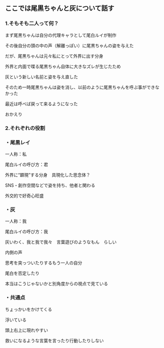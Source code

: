## ここでは尾黒ちゃんと灰について話す

### 1.そもそも二人って何？
まず尾黒ちゃんは自分の代理キャラとして尾白ルイが制作

その後自分の頭の中の声（解離っぽい）に尾黒ちゃんの姿を与えた

だが、尾黒ちゃんは元々私にとって外界に出す分身

外界と内面で喋る尾黒ちゃん自体に大きなズレが生じたため

灰という新しい名前と姿を与え直した

そのため一時尾黒ちゃんは姿を消し、以前のように尾黒ちゃんを呼ぶ事ができなかった

最近は呼べば戻って来るようになった

おかえり




### 2.それぞれの役割

### ・尾黒レイ

一人称：私

尾白ルイの呼び方：君

外界に“顕現”する分身　具現化した思念体？

SNS・創作空間などで姿を持ち、他者と関わる

外交的で好奇心旺盛

### ・灰

一人称：我

尾白ルイの呼び方：我

灰いわく、我と我で我々　言葉遊びのようなもん　らしい

内側の声

思考を突っついたりするもう一人の自分

尾白を否定したり

本当はこうじゃないかと別角度からの視点で見ている




### ・共通点

ちょっかいをかけてくる

浮いている

頭上右上に現れやすい

救いになるような言葉を言ったり行動したりしない

